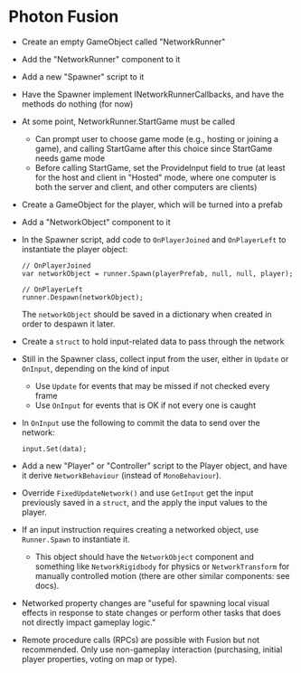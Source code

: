 # Photon Fusion

- Create an empty GameObject called "NetworkRunner"
- Add the "NetworkRunner" component to it
- Add a new "Spawner" script to it
- Have the Spawner implement INetworkRunnerCallbacks,
  and have the methods do nothing (for now)
- At some point, NetworkRunner.StartGame must be called
  - Can prompt user to choose game mode (e.g., hosting or joining a game),
    and calling StartGame after this choice since StartGame needs game mode
  - Before calling StartGame, set the ProvideInput field to true
    (at least for the host and client in "Hosted" mode, where one computer
    is both the server and client, and other computers are clients)
- Create a GameObject for the player, which will be turned into a prefab
- Add a "NetworkObject" component to it
- In the Spawner script, add code to ``OnPlayerJoined`` and ``OnPlayerLeft``
  to instantiate the player object:

      // OnPlayerJoined
      var networkObject = runner.Spawn(playerPrefab, null, null, player);

      // OnPlayerLeft
      runner.Despawn(networkObject);

  The ``networkObject`` should be saved in a dictionary when created
  in order to despawn it later.
- Create a ``struct`` to hold input-related data to pass through the network
- Still in the Spawner class, collect input from the user,
  either in ``Update`` or ``OnInput``, depending on the kind of input
  - Use ``Update`` for events that may be missed if not checked every frame
  - Use ``OnInput`` for events that is OK if not every one is caught
- In ``OnInput`` use the following to commit the data to send over the network:

      input.Set(data);

- Add a new "Player" or "Controller" script to the Player object,
  and have it derive ``NetworkBehaviour`` (instead of ``MonoBehaviour``).
- Override ``FixedUpdateNetwork()`` and use ``GetInput`` get the
  input previously saved in a ``struct``, and the apply the input values
  to the player.
- If an input instruction requires creating a networked object,
  use ``Runner.Spawn`` to instantiate it.
  - This object should have the ``NetworkObject`` component
    and something like ``NetworkRigidbody`` for physics
    or ``NetworkTransform`` for manually controlled motion
    (there are other similar components: see docs).
- Networked property changes are "useful for spawning local visual effects
  in response to state changes or perform other tasks that does not directly
  impact gameplay logic."
- Remote procedure calls (RPCs) are possible with Fusion but not recommended.
  Only use non-gameplay interaction (purchasing, initial player properties,
  voting on map or type).
